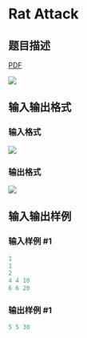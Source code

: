# Rat Attack

## 题目描述

[problemUrl]: https://uva.onlinejudge.org/index.php?option=com_onlinejudge&Itemid=8&category=15&page=show_problem&problem=1301

[PDF](https://uva.onlinejudge.org/external/103/p10360.pdf)

![](https://cdn.luogu.com.cn/upload/vjudge_pic/UVA10360/c4f1a05e186c795e3667060dd245e2118499c6ee.png)

## 输入输出格式

### 输入格式

![](https://cdn.luogu.com.cn/upload/vjudge_pic/UVA10360/c032366b7fd505ee2a83263fed45d724e86478cd.png)

### 输出格式

![](https://cdn.luogu.com.cn/upload/vjudge_pic/UVA10360/3ef3ea1f658bc02a268ea6386842deff4f4359ca.png)

## 输入输出样例

### 输入样例 #1

```cpp
1
1
2
4 4 10
6 6 20
```


### 输出样例 #1

```cpp
5 5 30
```


